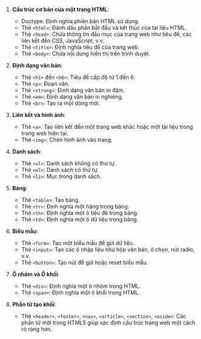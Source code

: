1. **Cấu trúc cơ bản của một trang HTML**:

   - Doctype: Định nghĩa phiên bản HTML sử dụng.
   - Thẻ `<html>`: Đánh dấu phần bắt đầu và kết thúc của tài liệu HTML.
   - Thẻ `<head>`: Chứa thông tin đầu mục của trang web như tiêu đề, các liên kết đến CSS, JavaScript, v.v.
   - Thẻ `<title>`: Định nghĩa tiêu đề của trang web.
   - Thẻ `<body>`: Chứa nội dung hiển thị trên trình duyệt.

2. **Định dạng văn bản**:

   - Thẻ `<h1>` đến `<h6>`: Tiêu đề cấp độ từ 1 đến 6.
   - Thẻ `<p>`: Đoạn văn.
   - Thẻ `<strong>`: Định dạng văn bản in đậm.
   - Thẻ `<em>`: Định dạng văn bản in nghiêng.
   - Thẻ `<br>`: Tạo ra một dòng mới.

3. **Liên kết và hình ảnh**:

   - Thẻ `<a>`: Tạo liên kết đến một trang web khác hoặc một tài liệu trong trang web hiện tại.
   - Thẻ `<img>`: Chèn hình ảnh vào trang.

4. **Danh sách**:

   - Thẻ `<ul>`: Danh sách không có thứ tự.
   - Thẻ `<ol>`: Danh sách có thứ tự.
   - Thẻ `<li>`: Mục trong danh sách.

5. **Bảng**:

   - Thẻ `<table>`: Tạo bảng.
   - Thẻ `<tr>`: Định nghĩa một hàng trong bảng.
   - Thẻ `<th>`: Định nghĩa một ô tiêu đề trong bảng.
   - Thẻ `<td>`: Định nghĩa một ô dữ liệu trong bảng.

6. **Biểu mẫu**:

   - Thẻ `<form>`: Tạo một biểu mẫu để gửi dữ liệu.
   - Thẻ `<input>`: Tạo các ô nhập liệu như hộp văn bản, ô chọn, nút radio, v.v.
   - Thẻ `<button>`: Tạo nút để gửi hoặc reset biểu mẫu.

7. **Ô nhóm và Ô khối**:

   - Thẻ `<div>`: Định nghĩa một ô nhóm trong HTML.
   - Thẻ `<span>`: Định nghĩa một ô khối trong HTML.

8. **Phần tử tạo khối**:
   - Thẻ `<header>`, `<footer>`, `<nav>`, `<article>`, `<section>`, `<aside>`: Các phần tử mới trong HTML5 giúp xác định cấu trúc trang web một cách rõ ràng hơn.
